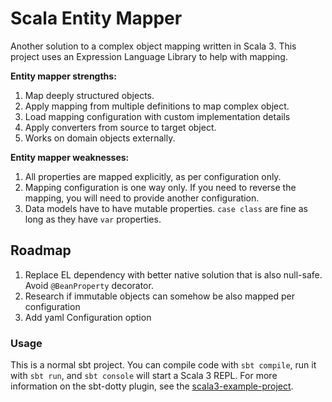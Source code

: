 # Scala Entity Mapper

Another solution to a complex object mapping written in Scala 3. 
This project uses an Expression Language Library to help with mapping.

**Entity mapper strengths:**

  1. Map deeply structured objects.
  1. Apply mapping from multiple definitions to map complex object.
  1. Load mapping configuration with custom implementation details
  1. Apply converters from source to target object.
  1. Works on domain objects externally.

**Entity mapper weaknesses:**
  1. All properties are mapped explicitly, as per configuration only. 
  1. Mapping configuration is one way only. If you need to reverse the mapping, you will need to provide another configuration.
  2. Data models have to have mutable properties. `case class` are fine as long as they have `var` properties.

## Roadmap

  1. Replace EL dependency with better native solution that is also null-safe. Avoid `@BeanProperty` decorator.
  1. Research if immutable objects can somehow be also mapped per configuration
  2. Add yaml Configuration option

### Usage

This is a normal sbt project. You can compile code with `sbt compile`, run it with `sbt run`, and `sbt console` will start a Scala 3 REPL.
For more information on the sbt-dotty plugin, see the
[scala3-example-project](https://github.com/scala/scala3-example-project/blob/main/README.md).
